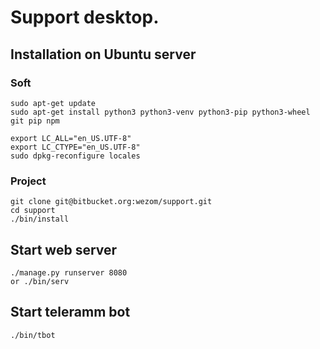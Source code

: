 # Support desktop.


## Installation on Ubuntu server

### Soft

    sudo apt-get update
    sudo apt-get install python3 python3-venv python3-pip python3-wheel git pip npm

    export LC_ALL="en_US.UTF-8"
    export LC_CTYPE="en_US.UTF-8"
    sudo dpkg-reconfigure locales

### Project

    git clone git@bitbucket.org:wezom/support.git
    cd support
    ./bin/install

    
    
## Start web server 

    ./manage.py runserver 8080 
    or ./bin/serv

## Start teleramm bot

    ./bin/tbot